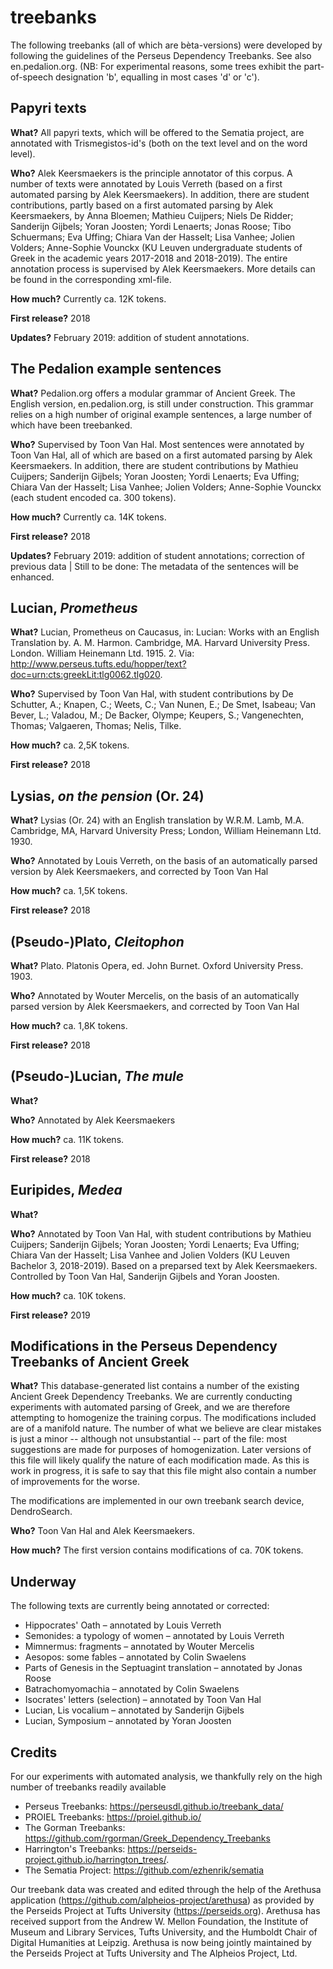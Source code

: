 # treebanks
The following treebanks (all of which are bèta-versions) were developed by following the guidelines of the Perseus Dependency Treebanks. See also en.pedalion.org. (NB: For experimental reasons, some trees exhibit the part-of-speech designation 'b', equalling in most cases 'd' or 'c').

##  Papyri texts
**What?** All papyri texts, which will be offered to the Sematia project, are annotated with Trismegistos-id's (both on the text level and on the word level).   

**Who?** Alek Keersmaekers is the principle annotator of this corpus. A number of texts were annotated by Louis Verreth (based on a first automated parsing by Alek Keersmaekers). In addition, there are student contributions, partly based on a first automated parsing by Alek Keersmaekers, by Anna Bloemen; Mathieu Cuijpers; Niels De Ridder; Sanderijn Gijbels; Yoran Joosten; Yordi Lenaerts; Jonas Roose; Tibo Schuermans; Eva Uffing; Chiara Van der Hasselt; Lisa Vanhee; Jolien Volders; Anne-Sophie Vounckx (KU Leuven undergraduate students of Greek in the academic years 2017-2018 and 2018-2019). The entire annotation process is supervised by Alek Keersmaekers. More details can be found in the corresponding xml-file.

**How much?** Currently ca. 12K tokens.

**First release?** 2018

**Updates?**  February 2019: addition of student annotations. 

## The Pedalion example sentences

**What?** Pedalion.org offers a modular grammar of Ancient Greek. The English version, en.pedalion.org, is still under construction. This grammar relies on a high number of original example sentences, a large number of which have been treebanked.

**Who?** Supervised by Toon Van Hal. Most sentences were annotated by Toon Van Hal, all of which are based on a first automated parsing by Alek Keersmaekers. In addition, there are student contributions by Mathieu Cuijpers; Sanderijn Gijbels; Yoran Joosten; Yordi Lenaerts; Eva Uffing; Chiara Van der Hasselt; Lisa Vanhee; Jolien Volders; Anne-Sophie Vounckx (each student encoded ca. 300 tokens).

**How much?** Currently ca. 14K tokens.

**First release?** 2018

**Updates?** February 2019: addition of student annotations; correction of previous data | Still to be done: The metadata of the sentences will  be enhanced.

## Lucian, *Prometheus*

**What?** Lucian, Prometheus on Caucasus, in: Lucian: Works with an English Translation by. A. M. Harmon. Cambridge, MA. Harvard University Press. London. William Heinemann Ltd. 1915. 2. Via: http://www.perseus.tufts.edu/hopper/text?doc=urn:cts:greekLit:tlg0062.tlg020.

**Who?** Supervised by Toon Van Hal, with student contributions by De Schutter, A.; Knapen, C.; Weets, C.; Van Nunen, E.; De Smet, Isabeau; Van Bever, L.; Valadou, M.; De Backer, Olympe; Keupers, S.; Vangenechten, Thomas; Valgaeren, Thomas; Nelis, Tilke.

**How much?** ca. 2,5K tokens.

**First release?** 2018
 
## Lysias, *on the pension* (Or. 24)

**What?** Lysias (Or. 24) with an English translation by W.R.M. Lamb, M.A. Cambridge, MA, Harvard University Press; London, William Heinemann Ltd. 1930.

**Who?** Annotated by Louis Verreth, on the basis of an automatically parsed version by Alek Keersmaekers, and corrected by Toon Van Hal 

**How much?** ca. 1,5K tokens.

**First release?** 2018

## (Pseudo-)Plato, *Cleitophon*

**What?** Plato. Platonis Opera, ed. John Burnet. Oxford University Press. 1903. 

**Who?** Annotated by Wouter Mercelis, on the basis of an automatically parsed version by Alek Keersmaekers, and corrected by Toon Van Hal 

**How much?** ca. 1,8K tokens.

**First release?** 2018


## (Pseudo-)Lucian, *The mule*

**What?**  

**Who?** Annotated by Alek Keersmaekers

**How much?** ca. 11K tokens.

**First release?** 2018


## Euripides, *Medea*

**What?**  

**Who?** Annotated by Toon Van Hal, with student contributions by Mathieu Cuijpers; Sanderijn Gijbels; Yoran Joosten; Yordi Lenaerts; Eva Uffing; Chiara Van der Hasselt; Lisa Vanhee and Jolien Volders (KU Leuven Bachelor 3, 2018-2019). Based on a preparsed text by Alek Keersmaekers. Controlled by Toon Van Hal, Sanderijn Gijbels and Yoran Joosten.

**How much?** ca. 10K tokens.

**First release?** 2019


## Modifications in the Perseus Dependency Treebanks of Ancient Greek

**What?** This database-generated list contains a number of  the existing Ancient Greek Dependency Treebanks. We are currently conducting experiments with automated parsing of Greek, and we are therefore attempting to homogenize the training corpus. The modifications included are of a manifold nature. The number of what we believe are clear mistakes is just a minor -- although not unsubstantial -- part of the file: most suggestions are made for purposes of homogenization. Later versions of this file will likely qualify the nature of each modification made. As this is work in progress, it is safe to say that this file might also contain a number of improvements for the worse. 

The modifications are implemented in our own treebank search device, DendroSearch.

**Who?** Toon Van Hal and Alek Keersmaekers. 

**How much?** The first version contains modifications of ca. 70K tokens.

## Underway

The following texts are currently being annotated or corrected:
* Hippocrates' Oath – annotated by Louis Verreth
* Semonides: a typology of women – annotated by Louis Verreth
* Mimnermus: fragments – annotated by Wouter Mercelis
* Aesopos: some fables – annotated by Colin Swaelens
* Parts of Genesis in the Septuagint translation – annotated by Jonas Roose
* Batrachomyomachia – annotated by Colin Swaelens
* Isocrates' letters (selection) – annotated by Toon Van Hal
* Lucian, Lis vocalium – annotated by Sanderijn Gijbels
* Lucian, Symposium – annotated by Yoran Joosten



## Credits

For our experiments with automated analysis, we thankfully rely on the high number of treebanks readily available
* Perseus Treebanks: https://perseusdl.github.io/treebank_data/
* PROIEL Treebanks: https://proiel.github.io/
* The Gorman Treebanks: https://github.com/rgorman/Greek_Dependency_Treebanks
* Harrington's Treebanks: https://perseids-project.github.io/harrington_trees/.
* The Sematia Project: https://github.com/ezhenrik/sematia

Our treebank data was created and edited through the help of the Arethusa application (https://github.com/alpheios-project/arethusa) as provided by the Perseids Project at Tufts University (https://perseids.org). Arethusa has received support from the Andrew W. Mellon Foundation, the Institute of Museum and Library Services, Tufts University, and the Humboldt Chair of Digital Humanities at Leipzig. Arethusa is now being jointly maintained by the Perseids Project at Tufts University and The Alpheios Project, Ltd.
 
